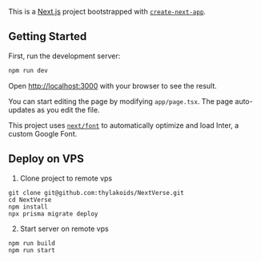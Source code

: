 This is a [Next.js](https://nextjs.org/) project bootstrapped with [`create-next-app`](https://github.com/vercel/next.js/tree/canary/packages/create-next-app).

## Getting Started

First, run the development server:

```bash
npm run dev
```

Open [http://localhost:3000](http://localhost:3000) with your browser to see the result.

You can start editing the page by modifying `app/page.tsx`. The page auto-updates as you edit the file.

This project uses [`next/font`](https://nextjs.org/docs/basic-features/font-optimization) to automatically optimize and load Inter, a custom Google Font.

## Deploy on VPS
1. Clone project to remote vps
  ```shell
  git clone git@github.com:thylakoids/NextVerse.git
  cd NextVerse
  npm install
  npx prisma migrate deploy
  ```

2. Start server on remote vps
  ```shell
  npm run build
  npm run start
  ```
